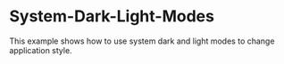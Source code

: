 # System-Dark-Light-Modes
This example shows how to use system dark and light modes to change application style.
